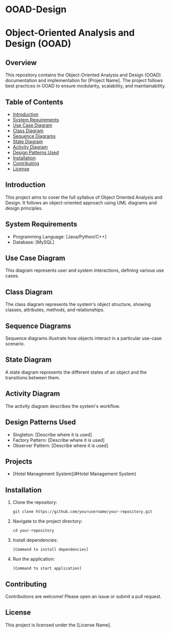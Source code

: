 # OOAD-Design
# Object-Oriented Analysis and Design (OOAD)

## Overview

This repository contains the Object-Oriented Analysis and Design (OOAD) documentation and implementation for [Project Name]. The project follows best practices in OOAD to ensure modularity, scalability, and maintainability.

## Table of Contents

- [Introduction](#introduction)
- [System Requirements](#system-requirements)
- [Use Case Diagram](#use-case-diagram)
- [Class Diagram](#class-diagram)
- [Sequence Diagrams](#sequence-diagrams)
- [State Diagram](#state-diagram)
- [Activity Diagram](#activity-diagram)
- [Design Patterns Used](#design-patterns-used)
- [Installation](#installation)
- [Contributing](#contributing)
- [License](#license)

## Introduction

This project aims to cover the full syllabus of Object Oriented Analysis and Design. It follows an object-oriented approach using UML diagrams and design principles.

## System Requirements

- Programming Language: [Java/Python/C++]
- Database: [MySQL]

## Use Case Diagram

This diagram represents user and system interactions, defining various use cases.



## Class Diagram

The class diagram represents the system's object structure, showing classes, attributes, methods, and relationships.



## Sequence Diagrams

Sequence diagrams illustrate how objects interact in a particular use-case scenario.



## State Diagram

A state diagram represents the different states of an object and the transitions between them.



## Activity Diagram

The activity diagram describes the system's workflow.



## Design Patterns Used

- Singleton: [Describe where it is used]
- Factory Pattern: [Describe where it is used]
- Observer Pattern: [Describe where it is used]

## Projects
- [Hotel Management System](#Hotel Management System)
## Installation

1. Clone the repository:
   ```
   git clone https://github.com/yourusername/your-repository.git
   ```
2. Navigate to the project directory:
   ```
   cd your-repository
   ```
3. Install dependencies:
   ```
   [Command to install dependencies]
   ```
4. Run the application:
   ```
   [Command to start application]
   ```

## Contributing

Contributions are welcome! Please open an issue or submit a pull request.


## License

This project is licensed under the [License Name].

